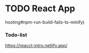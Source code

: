 # TODO React App


hooting#npm-run-build-fails-to-minify)

### Todo-list
https://reacct-intro.netlify.app/


